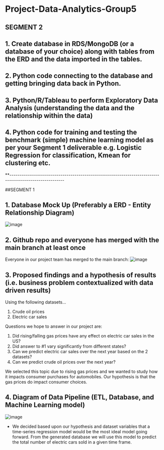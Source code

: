 # Project-Data-Analytics-Group5

## SEGMENT 2
## 1. Create database in RDS/MongoDB (or a database of your choice) along with tables from the ERD and the data imported in the tables.

## 2. Python code connecting to the database and getting bringing data back in Python.

## 3. Python/R/Tableau to perform Exploratory Data Analysis (understanding the data and the relationship within the data)

## 4. Python code for training and testing the benchmark (simple) machine learning model as per your Segment 1 deliverable e.g. Logistic Regression for classification, Kmean for clustering etc.

**----------------------------------------------------------------------------------------------------------

##SEGMENT 1
## 1. Database Mock Up (Preferably a ERD - Entity Relationship Diagram)
![image](https://user-images.githubusercontent.com/100737452/179638294-800abcb7-d0b4-4ac2-82b5-e4c165a400d9.png)


## 2. Github repo and everyone has merged with the main branch at least once
Everyone in our project team has merged to the main branch: ![image](https://user-images.githubusercontent.com/100737452/179632030-62c03404-f0aa-421b-b06b-240559ba574a.png)

## 3. Proposed findings and a hypothesis of results (i.e. business problem contextualized with data driven results)
Using the following datasets...
1. Crude oil prices
2. Electric car sales

Questions we hope to answer in our project are:
1. Did rising/falling gas prices have any effect on electric car sales in the US? 
2. Did answer to #1 vary significantly from different states?
3. Can we predict electric car sales over the next year based on the 2 datasets?
4. Can we predict crude oil prices over the next year?

We selected this topic due to rising gas prices and we wanted to study how it impacts consumer purchases for automobiles.  Our hypothesis is that the gas prices do impact consumer choices.

## 4. Diagram of Data Pipeline (ETL, Database, and Machine Learning model)
![image](https://user-images.githubusercontent.com/100737452/179631920-3db32829-3576-46e6-b218-e2d0657f6d25.png)
- We decided based upon our hypothesis and dataset variables that a time-series regression model would be the most ideal model going forward. From the generated database we will use this model to predict the total number of electric cars sold in a given time frame. 
